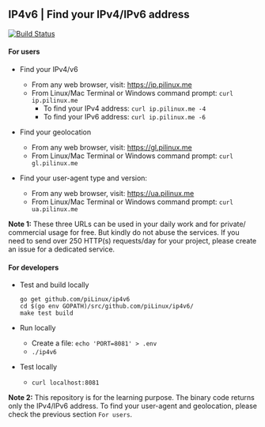 ## IP4v6 | Find your IPv4/IPv6 address

[![Build Status](https://travis-ci.org/piLinux/ip4v6.svg?branch=master)][01]


#### For users

- Find your IPv4/v6
  - From any web browser, visit: https://ip.pilinux.me
  - From Linux/Mac Terminal or Windows command prompt: `curl ip.pilinux.me`
    - To find your IPv4 address: `curl ip.pilinux.me -4`
    - To find your IPv6 address: `curl ip.pilinux.me -6`

- Find your geolocation
  - From any web browser, visit: https://gl.pilinux.me
  - From Linux/Mac Terminal or Windows command prompt: `curl gl.pilinux.me`

- Find your user-agent type and version:
  - From any web browser, visit: https://ua.pilinux.me
  - From Linux/Mac Terminal or Windows command prompt: `curl ua.pilinux.me`

**Note 1:** These three URLs can be used in your daily work and for private/
commercial usage for free. But kindly do not abuse the services. If you need
to send over 250 HTTP(s) requests/day for your project, please create an issue
for a dedicated service.


#### For developers

- Test and build locally
  
  ```
  go get github.com/piLinux/ip4v6
  cd $(go env GOPATH)/src/github.com/piLinux/ip4v6/
  make test build
  ```

- Run locally
  - Create a file: `echo 'PORT=8081' > .env`
  - `./ip4v6`

- Test locally
  - `curl localhost:8081`


**Note 2:** This repository is for the learning purpose. The binary code
returns only the IPv4/IPv6 address. To find your user-agent and geolocation,
please check the previous section `For users`.


[01]: https://travis-ci.org/piLinux/ip4v6
